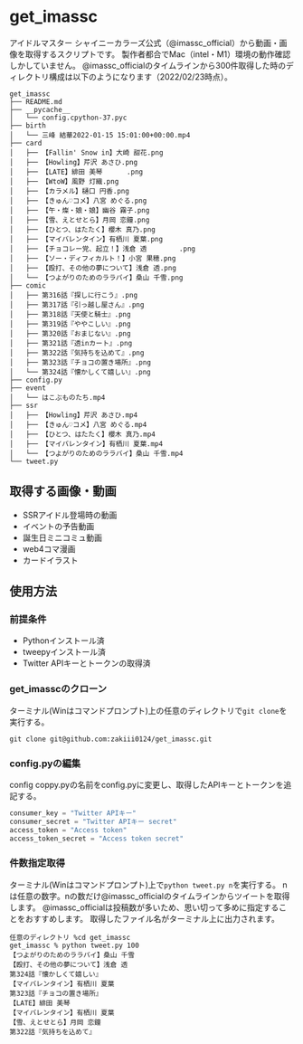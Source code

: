 # get_imassc
アイドルマスター シャイニーカラーズ公式（@imassc_official）から動画・画像を取得するスクリプトです。
製作者都合でMac（intel・M1）環境の動作確認しかしていません。
@imassc_officialのタイムラインから300件取得した時のディレクトリ構成は以下のようになります（2022/02/23時点）。

```
get_imassc
├── README.md
├── __pycache__
│   └── config.cpython-37.pyc
├── birth
│   └── 三峰 結華2022-01-15 15:01:00+00:00.mp4
├── card
│   ├── 【Fallin' Snow in】大崎 甜花.png
│   ├── 【Howling】芹沢 あさひ.png
│   ├── 【LATE】緋田 美琴      .png
│   ├── 【WtoW】風野 灯織.png
│   ├── 【カラメル】樋口 円香.png
│   ├── 【きゅん♡コメ】八宮 めぐる.png
│   ├── 【午・燦・娘・娘】幽谷 霧子.png
│   ├── 【雪、えとせとら】月岡 恋鐘.png
│   ├── 【ひとつ、はたたく】櫻木 真乃.png
│   ├── 【マイバレンタイン】有栖川 夏葉.png
│   ├── 【チョコレー党、起立！】浅倉 透        .png
│   ├── 【ソー・ディフィカルト！】小宮 果穂.png
│   ├── 【殴打、その他の夢について】浅倉 透.png
│   └── 【つよがりのためのララバイ】桑山 千雪.png
├── comic
│   ├── 第316話『探しに行こう』.png
│   ├── 第317話『引っ越し屋さん』.png
│   ├── 第318話『天使と騎士』.png
│   ├── 第319話『ややこしい』.png
│   ├── 第320話『おまじない』.png
│   ├── 第321話『透inカート』.png
│   ├── 第322話『気持ちを込めて』.png
│   ├── 第323話『チョコの置き場所』.png
│   └── 第324話『懐かしくて嬉しい』.png
├── config.py
├── event
│   └── はこぶものたち.mp4
├── ssr
│   ├── 【Howling】芹沢 あさひ.mp4
│   ├── 【きゅん♡コメ】八宮 めぐる.mp4
│   ├── 【ひとつ、はたたく】櫻木 真乃.mp4
│   ├── 【マイバレンタイン】有栖川 夏葉.mp4
│   └── 【つよがりのためのララバイ】桑山 千雪.mp4
└── tweet.py
```


## 取得する画像・動画
- SSRアイドル登場時の動画
- イベントの予告動画
- 誕生日ミニコミュ動画
- web4コマ漫画
- カードイラスト

## 使用方法

### 前提条件
- Pythonインストール済
- tweepyインストール済
- Twitter APIキーとトークンの取得済


### get_imasscのクローン
ターミナル(Winはコマンドプロンプト)上の任意のディレクトリで`git clone`を実行する。
```ターミナル
git clone git@github.com:zakiii0124/get_imassc.git
```

### config.pyの編集
config coppy.pyの名前をconfig.pyに変更し、取得したAPIキーとトークンを追記する。
```config.py
consumer_key = "Twitter APIキー"
consumer_secret = "Twitter APIキー secret"
access_token = "Access token"
access_token_secret = "Access token secret"
```

### 件数指定取得
ターミナル(Winはコマンドプロンプト)上で`python tweet.py n`を実行する。
nは任意の数字。nの数だけ@imassc_officialのタイムラインからツイートを取得します。
@imassc_officialは投稿数が多いため、思い切って多めに指定することをおすすめします。
取得したファイル名がターミナル上に出力されます。

```ターミナル
任意のディレクトリ %cd get_imassc
get_imassc % python tweet.py 100
【つよがりのためのララバイ】桑山 千雪
【殴打、その他の夢について】浅倉 透
第324話『懐かしくて嬉しい』
【マイバレンタイン】有栖川 夏葉
第323話『チョコの置き場所』
【LATE】緋田 美琴
【マイバレンタイン】有栖川 夏葉
【雪、えとせとら】月岡 恋鐘
第322話『気持ちを込めて』
```